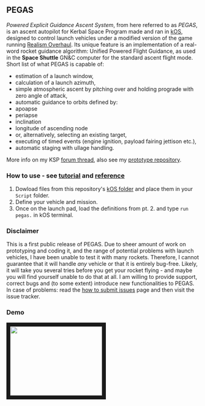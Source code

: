 ## PEGAS
*Powered Explicit Guidance Ascent System*, from here referred to as *PEGAS*, is an ascent autopilot for Kerbal Space Program made and ran in [kOS](http://forum.kerbalspaceprogram.com/index.php?/topic/61827-122-kos-scriptable-autopilot-system-v103-20161207/), designed to control launch vehicles under a modified version of the game running [Realism Overhaul](http://forum.kerbalspaceprogram.com/index.php?/topic/155700-113-realism-overhaul).
Its unique feature is an implementation of a real-word rocket guidance algorithm: Unified Powered Flight Guidance, as used in the **Space Shuttle** GN&C computer for the standard ascent flight mode.
Short list of what PEGAS is capable of:
 * estimation of a launch window,
 * calculation of a launch azimuth,
 * simple atmospheric ascent by pitching over and holding prograde with zero angle of attack,
 * automatic guidance to orbits defined by:
  * apoapse
  * periapse
  * inclination
  * longitude of ascending node
  * or, alternatively, selecting an existing target,
 * executing of timed events (engine ignition, payload fairing jettison etc.),
 * automatic staging with ullage handling.

More info on my KSP [forum thread](http://forum.kerbalspaceprogram.com/index.php?/topic/142213-pegas-powered-explicit-guidance-ascent-system-devlog/), also see my [prototype repository](https://github.com/Noiredd/PEGAS-MATLAB).

### How to use - see [tutorial](docs/tutorial.md) and [reference](docs/reference.md)
1. Dowload files from this repository's [kOS folder](kOS) and place them in your `Script` folder.
2. Define your vehicle and mission.
3. Once on the launch pad, load the definitions from pt. 2. and type `run pegas.` in kOS terminal.

### Disclaimer
This is a first public release of PEGAS.
Due to sheer amount of work on prototyping and coding it, and the range of potential problems with launch vehicles, I have been unable to test it with many rockets.
Therefore, I cannot guarantee that it will handle *any* vehicle or that it is entirely bug-free.
Likely, it will take you several tries before you get your rocket flying - and maybe you will find yourself unable to do that at all.
I am willing to provide support, correct bugs and (to some extent) introduce new functionalities to PEGAS.
In case of problems: read the [how to submit issues](docs/issues.md) page and then visit the issue tracker.

### Demo
<a href="https://youtu.be/NEQD7AQoLXk" target="_blank"><img src="http://img.youtube.com/vi/NEQD7AQoLXk/0.jpg" width="240" height="180" border="10" /></a>

